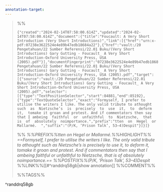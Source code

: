 ```yaml
---
annotation-target:
---
```




>%%
>```annotation-json
>{"created":"2024-02-14T07:58:00.614Z","updated":"2024-02-14T07:58:00.614Z","document":{"title":"Foucault: A Very Short Introduction (Very Short Introductions)","link":[{"href":"urn:x-pdf:07238e3622524e4e89b47edb18684a22"},{"href":"vault:/20 Pengetahuan/22 Sumber Referensi/22.01 Buku/(Very Short Introductions) Gary Gutting - Foucault_ A Very Short Introduction-Oxford University Press, USA (2005).pdf"}],"documentFingerprint":"07238e3622524e4e89b47edb18684a22"},"uri":"vault:/20 Pengetahuan/22 Sumber Referensi/22.01 Buku/(Very Short Introductions) Gary Gutting - Foucault_ A Very Short Introduction-Oxford University Press, USA (2005).pdf","target":[{"source":"vault:/20 Pengetahuan/22 Sumber Referensi/22.01 Buku/(Very Short Introductions) Gary Gutting - Foucault_ A Very Short Introduction-Oxford University Press, USA (2005).pdf","selector":[{"type":"TextPositionSelector","start":84881,"end":85192},{"type":"TextQuoteSelector","exact":"Formyself, I prefer to utilise the writers I like. The only valid tribute to athought  such  as  Nietzsche’s  is  precisely  to  use  it,  to  deform  it,  tomake it groan and protest. And if commentators then say that I ambeing  faithful  or  unfaithful  to  Nietzsche,  that  is  of  absolutely  noimportance.","prefix":"tten  on  Hegel  or  Mallarmé.  ","suffix":"(P/K, ‘Prison Talk’, 53–4)Despit"}]}]}
>```
>%%
>*%%PREFIX%%tten  on  Hegel  or  Mallarmé.%%HIGHLIGHT%% ==Formyself, I prefer to utilise the writers I like. The only valid tribute to athought  such  as  Nietzsche’s  is  precisely  to  use  it,  to  deform  it,  tomake it groan and protest. And if commentators then say that I ambeing  faithful  or  unfaithful  to  Nietzsche,  that  is  of  absolutely  noimportance.== %%POSTFIX%%(P/K, ‘Prison Talk’, 53–4)Despit*
>%%LINK%%[[#^randdrq58gb|show annotation]]
>%%COMMENT%%
>
>%%TAGS%%
>
^randdrq58gb

